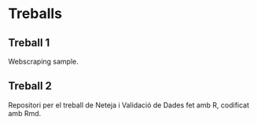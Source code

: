 # Treballs

## Treball 1
Webscraping sample.
## Treball 2
Repositori per el treball de Neteja i Validació de Dades fet amb R, codificat amb Rmd.
